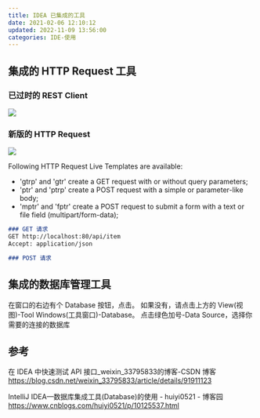 ```yaml
---
title: IDEA 已集成的工具
date: 2021-02-06 12:10:12
updated: 2022-11-09 13:56:00
categories: IDE-使用
---
```


## 集成的 HTTP Request 工具

### 已过时的 REST Client

![](https://upload-images.jianshu.io/upload_images/1662509-abb9412a08d5b8bb.png?imageMogr2/auto-orient/strip%7CimageView2/2/w/1240)

### 新版的 HTTP Request

![](https://upload-images.jianshu.io/upload_images/1662509-835188162fd7c6bf.png?imageMogr2/auto-orient/strip%7CimageView2/2/w/1240)

Following HTTP Request Live Templates are available:

* 'gtrp' and 'gtr' create a GET request with or without query parameters;
* 'ptr' and 'ptrp' create a POST request with a simple or parameter-like body;
* 'mptr' and 'fptr' create a POST request to submit a form with a text or file field (multipart/form-data);

```md
### GET 请求
GET http://localhost:80/api/item
Accept: application/json

### POST 请求
```

## 集成的数据库管理工具

在窗口的右边有个 Database 按钮，点击。
如果没有，请点击上方的 View(视图)-Tool Windows(工具窗口)-Database。
点击绿色加号-Data Source，选择你需要的连接的数据库

## 参考

在 IDEA 中快速测试 API 接口_weixin_33795833的博客-CSDN 博客
<https://blog.csdn.net/weixin_33795833/article/details/91911123>

IntelliJ IDEA—数据库集成工具(Database)的使用 - huiyi0521 - 博客园
<https://www.cnblogs.com/huiyi0521/p/10125537.html>
